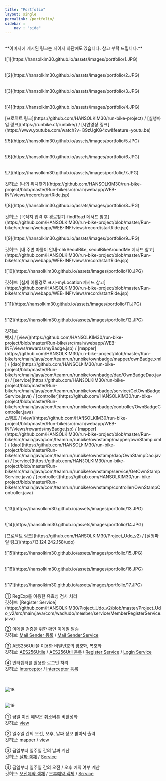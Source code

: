 ```yaml
---
title: "Portfolio"
layout: single
permalink: /portfolio/
sidebar : 
    nav : "side"
---
```

<br>
**이미지에 게시된 링크는 페이지 하단에도 있습니다. 참고 부탁 드립니다.**
<br><br>
![1](https://hansolkim30.github.io/assets/images/portfolio/1.JPG)<br><br><br>
![2](https://hansolkim30.github.io/assets/images/portfolio/2.JPG)<br><br><br>
![3](https://hansolkim30.github.io/assets/images/portfolio/3.JPG)<br><br><br>
![4](https://hansolkim30.github.io/assets/images/portfolio/4.JPG)<br><br>
[프로젝트 링크](https://github.com/HANSOLKIM30/run-bike-project) / [실행파일 링크](https://runbike.cf/runbike/) / [시연영상 링크](https://www.youtube.com/watch?v=l89zUgKG4cw&feature=youtu.be)
<br><br>
![5](https://hansolkim30.github.io/assets/images/portfolio/5.JPG)<br><br><br>
![6](https://hansolkim30.github.io/assets/images/portfolio/6.JPG)<br><br><br>
![7](https://hansolkim30.github.io/assets/images/portfolio/7.JPG)<br><br>
깃허브: [나의 위치찾기](https://github.com/HANSOLKIM30/run-bike-project/blob/master/Run-bike/src/main/webapp/WEB-INF/views/record/startRide.jsp)
<br><br>
![8](https://hansolkim30.github.io/assets/images/portfolio/8.JPG)<br><br>
깃허브: [목적지 입력 후 경로찾기-findRoad 메서드 참고](https://github.com/HANSOLKIM30/run-bike-project/blob/master/Run-bike/src/main/webapp/WEB-INF/views/record/startRide.jsp)
<br><br>
![9](https://hansolkim30.github.io/assets/images/portfolio/9.JPG)<br><br>
깃허브: [내 주변 따릉이 안내-chkSeoulBike, seoulBikeAroundMe 메서드 참고](https://github.com/HANSOLKIM30/run-bike-project/blob/master/Run-bike/src/main/webapp/WEB-INF/views/record/startRide.jsp)
<br><br>
![10](https://hansolkim30.github.io/assets/images/portfolio/10.JPG)<br><br>
깃허브: [실제 이동경로 표시-myLocation 메서드 참고](https://github.com/HANSOLKIM30/run-bike-project/blob/master/Run-bike/src/main/webapp/WEB-INF/views/record/startRide.jsp)
<br><br>
![11](https://hansolkim30.github.io/assets/images/portfolio/11.JPG)<br><br><br>
![12](https://hansolkim30.github.io/assets/images/portfolio/12.JPG)<br><br>
깃허브:<br>
뱃지 / [view](https://github.com/HANSOLKIM30/run-bike-project/blob/master/Run-bike/src/main/webapp/WEB-INF/views/rewards/myBadge.jsp) / [mapper](https://github.com/HANSOLKIM30/run-bike-project/blob/master/Run-bike/src/main/java/com/teamrun/runbike/ownbadge/mapper/ownBadge.xml) / [dao](https://github.com/HANSOLKIM30/run-bike-project/blob/master/Run-bike/src/main/java/com/teamrun/runbike/ownbadge/dao/OwnBadgeDao.java) / [service](https://github.com/HANSOLKIM30/run-bike-project/blob/master/Run-bike/src/main/java/com/teamrun/runbike/ownbadge/service/GetOwnBadgeService.java) / [controller](https://github.com/HANSOLKIM30/run-bike-project/blob/master/Run-bike/src/main/java/com/teamrun/runbike/ownbadge/controller/OwnBadgeController.java)
<br>
스탬프 / [view](https://github.com/HANSOLKIM30/run-bike-project/blob/master/Run-bike/src/main/webapp/WEB-INF/views/rewards/myBadge.jsp) / [mapper](https://github.com/HANSOLKIM30/run-bike-project/blob/master/Run-bike/src/main/java/com/teamrun/runbike/ownstamp/mapper/ownStamp.xml) / [dao](https://github.com/HANSOLKIM30/run-bike-project/blob/master/Run-bike/src/main/java/com/teamrun/runbike/ownstamp/dao/OwnStampDao.java) / [service](https://github.com/HANSOLKIM30/run-bike-project/blob/master/Run-bike/src/main/java/com/teamrun/runbike/ownstamp/service/GetOwnStampService.java) / [controller](https://github.com/HANSOLKIM30/run-bike-project/blob/master/Run-bike/src/main/java/com/teamrun/runbike/ownstamp/controller/OwnStampController.java)
<br><br><br>
![13](https://hansolkim30.github.io/assets/images/portfolio/13.JPG)<br><br><br>
![14](https://hansolkim30.github.io/assets/images/portfolio/14.JPG)<br><br>
[프로젝트 링크](https://github.com/HANSOLKIM30/Project_Udo_v2) / [실행파일 링크](http://13.124.242.158/udo)
<br><br>
![15](https://hansolkim30.github.io/assets/images/portfolio/15.JPG)<br><br><br>
![16](https://hansolkim30.github.io/assets/images/portfolio/16.JPG)<br><br><br>
![17](https://hansolkim30.github.io/assets/images/portfolio/17.JPG)<br><br>
① RegExp를 이용한 유효성 검사 처리<br>
깃허브: [Register Service](https://github.com/HANSOLKIM30/Project_Udo_v2/blob/master/Project_Udo_v2/src/main/java/com/wad/udo/member/service/MemberRegisterService.java)

② 이메일 검증을 위한 확인 이메일 발송<br>
깃허브: [Mail Sender 등록](https://github.com/HANSOLKIM30/Project_Udo_v2/blob/master/Project_Udo_v2/src/main/webapp/WEB-INF/spring/appServlet/servlet-context.xml) / [Mail Sender Service](https://github.com/HANSOLKIM30/Project_Udo_v2/blob/master/Project_Udo_v2/src/main/java/com/wad/udo/member/service/MailSenderService.java)

③ AES256Util을 이용한 비밀번호의 암호화, 복호화<br>
깃허브: [AES256Utile](https://github.com/HANSOLKIM30/Project_Udo_v2/blob/master/Project_Udo_v2/src/main/java/com/wad/udo/member/domain/AES256Util.java) / [AES256Util 등록](https://github.com/HANSOLKIM30/Project_Udo_v2/blob/master/Project_Udo_v2/src/main/webapp/WEB-INF/spring/appServlet/servlet-context.xml) / [Register Service](https://github.com/HANSOLKIM30/Project_Udo_v2/blob/master/Project_Udo_v2/src/main/java/com/wad/udo/member/service/MemberRegisterService.java) / [Login Service](https://github.com/HANSOLKIM30/Project_Udo_v2/blob/master/Project_Udo_v2/src/main/java/com/wad/udo/member/service/MemberLoginService.java)

④ 인터셉터를 활용한 로그인 처리<br>
깃허브: [Interceptor](https://github.com/HANSOLKIM30/Project_Udo_v2/blob/master/Project_Udo_v2/src/main/java/com/wad/udo/interceptor/AuthCheckInterceptor.java) / [Interceptor 등록](https://github.com/HANSOLKIM30/Project_Udo_v2/blob/master/Project_Udo_v2/src/main/webapp/WEB-INF/spring/appServlet/servlet-context.xml)

<br><br>
![18](https://hansolkim30.github.io/assets/images/portfolio/18.JPG)<br><br><br>
![19](https://hansolkim30.github.io/assets/images/portfolio/19.JPG)<br><br>
① 금일 이전 예약은 취소버튼 비활성화<br>
깃허브: [view](https://github.com/HANSOLKIM30/Project_Udo_v2/blob/master/Project_Udo_v2/src/main/webapp/WEB-INF/views/reservation/myReservation.jsp)

② 일주일 간의 오전, 오후, 날짜 정보 받아서 출력<br>
깃허브: [mapper](https://github.com/HANSOLKIM30/Project_Udo_v2/blob/master/Project_Udo_v2/src/main/java/com/wad/udo/reservation/mapper/mybatis/reservationMapper.xml) / [view](https://github.com/HANSOLKIM30/Project_Udo_v2/blob/master/Project_Udo_v2/src/main/webapp/WEB-INF/views/reservation/makeReservation.jsp)

③ 금일부터 일주일 간의 날짜 계산<br>
깃허브: [날짜 객체](https://github.com/HANSOLKIM30/Project_Udo_v2/tree/master/Project_Udo_v2/src/main/java/com/wad/udo/reservation/domain/WeekDate.java) / [Service](https://github.com/HANSOLKIM30/Project_Udo_v2/blob/master/Project_Udo_v2/src/main/java/com/wad/udo/reservation/service/WeekInformationService.java)

④ 금일부터 일주일 간의 오전 / 오후 예약 여부 계산<br>
깃허브: [오전예약 객체](https://github.com/HANSOLKIM30/Project_Udo_v2/blob/master/Project_Udo_v2/src/main/java/com/wad/udo/reservation/domain/CheckAM.java) / [오후예약 객체](https://github.com/HANSOLKIM30/Project_Udo_v2/blob/master/Project_Udo_v2/src/main/java/com/wad/udo/reservation/domain/CheckPM.java) / [Service](https://github.com/HANSOLKIM30/Project_Udo_v2/blob/master/Project_Udo_v2/src/main/java/com/wad/udo/reservation/service/WeekInformationService.java)
<br><br>